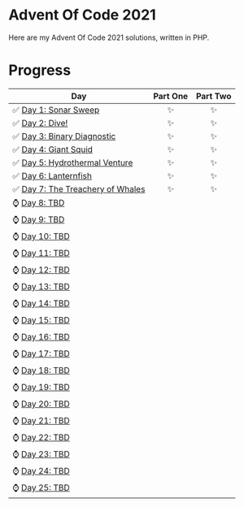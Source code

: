 # Advent Of Code 2021

Here are my Advent Of Code 2021 solutions, written in PHP. 

# Progress

| Day  | Part One | Part Two | 
|---|:---:|:---:|
| ✅ [Day 1: Sonar Sweep](https://github.com/mikeroq/adventofcode2021/tree/master/advent/Day01)| ✨ | ✨ |
| ✅ [Day 2: Dive!](https://github.com/mikeroq/adventofcode2021/tree/master/advent/Day02)| ✨ | ✨ |
| ✅ [Day 3: Binary Diagnostic](https://github.com/mikeroq/adventofcode2021/tree/master/advent/Day03)| ✨ | ✨ |
| ✅ [Day 4: Giant Squid](https://github.com/mikeroq/adventofcode2021/tree/master/advent/Day04)| ✨ | ✨ |
| ✅ [Day 5: Hydrothermal Venture](https://github.com/mikeroq/adventofcode2021/tree/master/advent/Day05)| ✨ | ✨ |
| ✅ [Day 6: Lanternfish](https://github.com/mikeroq/adventofcode2021/tree/master/advent/Day06)| ✨ | ✨ |
| ✅ [Day 7: The Treachery of Whales](https://github.com/mikeroq/adventofcode2021/tree/master/advent/Day07)| ✨ | ✨ |
| ⌚ [Day 8: TBD](https://github.com/mikeroq/adventofcode2021/tree/master/advent/Day08)| | |
| ⌚ [Day 9: TBD](https://github.com/mikeroq/adventofcode2021/tree/master/advent/Day09)| | |
| ⌚ [Day 10: TBD](https://github.com/mikeroq/adventofcode2021/tree/master/advent/Day10)| | |
| ⌚ [Day 11: TBD](https://github.com/mikeroq/adventofcode2021/tree/master/advent/Day11)| | |
| ⌚ [Day 12: TBD](https://github.com/mikeroq/adventofcode2021/tree/master/advent/Day12)| | |
| ⌚ [Day 13: TBD](https://github.com/mikeroq/adventofcode2021/tree/master/advent/Day13)| | |
| ⌚ [Day 14: TBD](https://github.com/mikeroq/adventofcode2021/tree/master/advent/Day14)| | |
| ⌚ [Day 15: TBD](https://github.com/mikeroq/adventofcode2021/tree/master/advent/Day15)| | |
| ⌚ [Day 16: TBD](https://github.com/mikeroq/adventofcode2021/tree/master/advent/Day16)| | |
| ⌚ [Day 17: TBD](https://github.com/mikeroq/adventofcode2021/tree/master/advent/Day17)| | |
| ⌚ [Day 18: TBD](https://github.com/mikeroq/adventofcode2021/tree/master/advent/Day18)| | |
| ⌚ [Day 19: TBD](https://github.com/mikeroq/adventofcode2021/tree/master/advent/Day19)| | |
| ⌚ [Day 20: TBD](https://github.com/mikeroq/adventofcode2021/tree/master/advent/Day20)| | |
| ⌚ [Day 21: TBD](https://github.com/mikeroq/adventofcode2021/tree/master/advent/Day21)| | |
| ⌚ [Day 22: TBD](https://github.com/mikeroq/adventofcode2021/tree/master/advent/Day22)| | |
| ⌚ [Day 23: TBD](https://github.com/mikeroq/adventofcode2021/tree/master/advent/Day23)| | |
| ⌚ [Day 24: TBD](https://github.com/mikeroq/adventofcode2021/tree/master/advent/Day24)| | |
| ⌚ [Day 25: TBD](https://github.com/mikeroq/adventofcode2021/tree/master/advent/Day25)| | |
